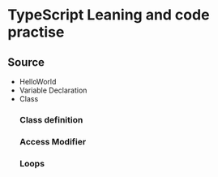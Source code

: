 # TypeScript Leaning and code practise

## Source
* HelloWorld
* Variable Declaration
* Class
    ### Class definition
    ### Access Modifier
    ### Loops